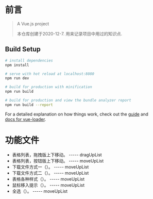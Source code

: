 # 前言

> A Vue.js project
>
> 本仓库创建于2020-12-7.
> 用来记录项目中用过的知识点.

## Build Setup

``` bash
# install dependencies
npm install

# serve with hot reload at localhost:8080
npm run dev

# build for production with minification
npm run build

# build for production and view the bundle analyzer report
npm run build --report
```

For a detailed explanation on how things work, check out the [guide](http://vuejs-templates.github.io/webpack/) and [docs for vue-loader](http://vuejs.github.io/vue-loader).

# 功能文件



* 表格列表，拖拽版上下移动。		----- dragUpList
* 表格列表，按钮版上下移动。		-----  moveUpList
* 下载文件方式一（）。		-----  moveUpList
* 下载文件方式二（）。		-----  moveUpList
* 表格各种样式（）。		-----  moveUpList
* 鼠标移入提示（）。		-----  moveUpList
* 全选（）。		-----  moveUpList
